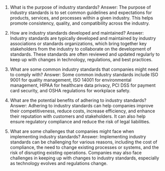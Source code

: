 1. What is the purpose of industry standards?
Answer: The purpose of industry standards is to set common guidelines and expectations for products, services, and processes within a given industry. This helps promote consistency, quality, and compatibility across the industry.

2. How are industry standards developed and maintained?
Answer: Industry standards are typically developed and maintained by industry associations or standards organizations, which bring together key stakeholders from the industry to collaborate on the development of standards. These standards are often reviewed and updated regularly to keep up with changes in technology, regulations, and best practices.

3. What are some common industry standards that companies might need to comply with?
Answer: Some common industry standards include ISO 9001 for quality management, ISO 14001 for environmental management, HIPAA for healthcare data privacy, PCI DSS for payment card security, and OSHA regulations for workplace safety.

4. What are the potential benefits of adhering to industry standards?
Answer: Adhering to industry standards can help companies improve their competitiveness, reduce costs, increase efficiency, and enhance their reputation with customers and stakeholders. It can also help ensure regulatory compliance and reduce the risk of legal liabilities.

5. What are some challenges that companies might face when implementing industry standards?
Answer: Implementing industry standards can be challenging for various reasons, including the cost of compliance, the need to change existing processes or systems, and the risk of disrupting existing operations. Companies may also face challenges in keeping up with changes to industry standards, especially as technology evolves and regulations change.